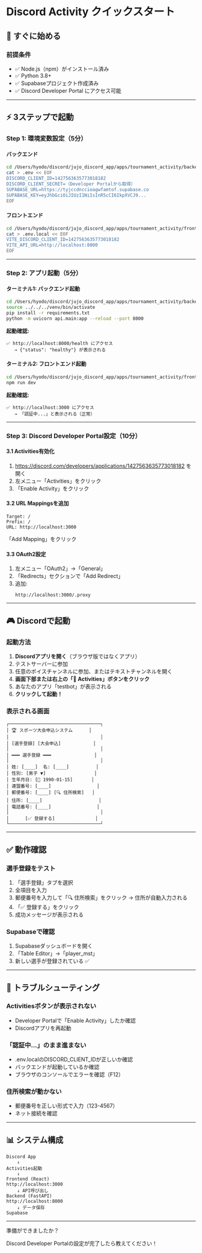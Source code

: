 # Discord Activity クイックスタート

## 🚀 すぐに始める

### 前提条件

- ✅ Node.js（npm）がインストール済み
- ✅ Python 3.8+
- ✅ Supabaseプロジェクト作成済み
- ✅ Discord Developer Portal にアクセス可能

---

## ⚡ 3ステップで起動

### Step 1: 環境変数設定（5分）

#### バックエンド
```bash
cd /Users/hyodo/discord/jujo_discord_app/apps/tournament_activity/backend
cat > .env << EOF
DISCORD_CLIENT_ID=1427563635773018182
DISCORD_CLIENT_SECRET=（Developer Portalから取得）
SUPABASE_URL=https://tyjccdnccioagwfamtof.supabase.co
SUPABASE_KEY=eyJhbGciOiJIUzI1NiIsInR5cCI6IkpXVCJ9...
EOF
```

#### フロントエンド
```bash
cd /Users/hyodo/discord/jujo_discord_app/apps/tournament_activity/frontend
cat > .env.local << EOF
VITE_DISCORD_CLIENT_ID=1427563635773018182
VITE_API_URL=http://localhost:8000
EOF
```

---

### Step 2: アプリ起動（5分）

#### ターミナル1: バックエンド起動
```bash
cd /Users/hyodo/discord/jujo_discord_app/apps/tournament_activity/backend
source ../../../venv/bin/activate
pip install -r requirements.txt
python -m uvicorn api.main:app --reload --port 8000
```

**起動確認:**
```
✅ http://localhost:8000/health にアクセス
   → {"status": "healthy"} が表示される
```

#### ターミナル2: フロントエンド起動
```bash
cd /Users/hyodo/discord/jujo_discord_app/apps/tournament_activity/frontend
npm run dev
```

**起動確認:**
```
✅ http://localhost:3000 にアクセス
   → 「認証中...」と表示される（正常）
```

---

### Step 3: Discord Developer Portal設定（10分）

#### 3.1 Activities有効化

1. https://discord.com/developers/applications/1427563635773018182 を開く
2. 左メニュー「Activities」をクリック
3. 「Enable Activity」をクリック

#### 3.2 URL Mappingsを追加

```
Target: /
Prefix: /
URL: http://localhost:3000
```

「Add Mapping」をクリック

#### 3.3 OAuth2設定

1. 左メニュー「OAuth2」→「General」
2. 「Redirects」セクションで「Add Redirect」
3. 追加:
   ```
   http://localhost:3000/.proxy
   ```

---

## 🎮 Discordで起動

### 起動方法

1. **Discordアプリを開く**（ブラウザ版ではなくアプリ）
2. テストサーバーに参加
3. 任意のボイスチャンネルに参加、またはテキストチャンネルを開く
4. **画面下部または右上の「🚀 Activities」ボタンをクリック**
5. あなたのアプリ「testbot」が表示される
6. **クリックして起動！**

### 表示される画面

```
┌──────────────────────────────────┐
│ 🏆 スポーツ大会申込システム      │
│                                  │
│ [選手登録] [大会申込]            │
│                                  │
│ ━━━ 選手登録 ━━━                │
│                                  │
│ 姓: [____]  名: [____]          │
│ 性別: [男子 ▼]                  │
│ 生年月日: [📅 1990-01-15]       │
│ 連盟番号: [____]                 │
│ 郵便番号: [____] [🔍 住所検索]   │
│ 住所: [____]                     │
│ 電話番号: [____]                 │
│                                  │
│      [✅ 登録する]               │
└──────────────────────────────────┘
```

---

## ✅ 動作確認

### 選手登録をテスト

1. 「選手登録」タブを選択
2. 全項目を入力
3. 郵便番号を入力して「🔍 住所検索」をクリック
   → 住所が自動入力される
4. 「✅ 登録する」をクリック
5. 成功メッセージが表示される

### Supabaseで確認

1. Supabaseダッシュボードを開く
2. 「Table Editor」→「player_mst」
3. 新しい選手が登録されている ✅

---

## 🔧 トラブルシューティング

### Activitiesボタンが表示されない

- Developer Portalで「Enable Activity」したか確認
- Discordアプリを再起動

### 「認証中...」のまま進まない

- .env.localのDISCORD_CLIENT_IDが正しいか確認
- バックエンドが起動しているか確認
- ブラウザのコンソールでエラーを確認（F12）

### 住所検索が動かない

- 郵便番号を正しい形式で入力（123-4567）
- ネット接続を確認

---

## 📊 システム構成

```
Discord App
    ↓
Activities起動
    ↓
Frontend (React)
http://localhost:3000
    ↓ API呼び出し
Backend (FastAPI)
http://localhost:8000
    ↓ データ保存
Supabase
```

---

準備ができましたか？

Discord Developer Portalの設定が完了したら教えてください！

